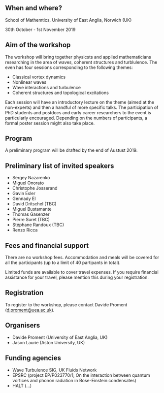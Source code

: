## When and where?
School of Mathemtics, University of East Anglia, Norwich (UK)

30th October - 1st November 2019

## Aim of the workshop
The workshop will bring together physicsts and applied mathematicians researching in the area of waves, coherent structures and turblulence. The even has four sessions corresponding to the following themes:
- Classical vortex dynamics
- Nonlinear waves
- Wave interactions and turbulence
- Coherent structures and topological excitations

Each session will have an introductory lecture on the theme (aimed at the non-experts) and then a handful of more specific talks.
The participation of PhD students and postdocs and early career researchers to the event is particularly encouraged. 
Depending on the numbers of participants, a formal poster session might also take place.

## Program
A preliminary program will be drafted by the end of Austust 2019.

## Preliminary list of invited speakers
- Sergey Nazarenko
- Miguel Onorato
- Christophe Josserand
- Gavin Esler
- Gennady El
- David Dritschel (TBC)
- Miguel Bustamante
- Thomas Gasenzer
- Pierre Suret (TBC)
- Stéphane Randoux (TBC)
- Renzo Ricca

## Fees and financial support
There are no workshop fees. 
Accommodation and meals will be covered for all the participants (up to a limit of 40 partipants in total).

Limited funds are available to cover travel expenses.
If you require financial assistance for your travel, please mention this during your registration.

## Registration
To register to the workshop, please contact Davide Proment (d.proment@uea.ac.uk).

## Organisers
- Davide Proment (University of East Anglia, UK)
- Jason Laurie (Aston University, UK)

## Funding agencies
- Wave Turbulence SIG, UK Fluids Network
- EPSRC (project EP/P023770/1, On the interaction between quantum vortices and phonon radiation in Bose-Einstein condensates)
- HALT (...)


